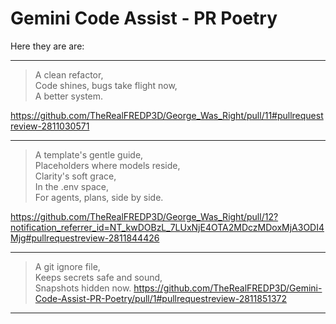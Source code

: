 # Gemini Code Assist - PR Poetry
  
Here they are are:  
  
---
  
>A clean refactor,  
>Code shines, bugs take flight now,  
>A better system.  
  
  https://github.com/TheRealFREDP3D/George_Was_Right/pull/11#pullrequestreview-2811030571
  
---

>A template's gentle guide,  
>Placeholders where models reside,  
>Clarity's soft grace,  
>In the .env space,  
>For agents, plans, side by side.  
  
  https://github.com/TheRealFREDP3D/George_Was_Right/pull/12?notification_referrer_id=NT_kwDOBzL_7LUxNjE4OTA2MDczMDoxMjA3ODI4Mjg#pullrequestreview-2811844426
  
  ---

>A git ignore file,  
>Keeps secrets safe and sound,  
>Snapshots hidden now.
  https://github.com/TheRealFREDP3D/Gemini-Code-Assist-PR-Poetry/pull/1#pullrequestreview-2811851372

  ---  
